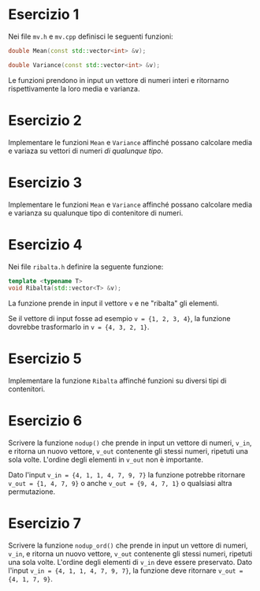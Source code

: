 # Esercizio 1

Nei file `mv.h` e `mv.cpp` definisci le seguenti funzioni: 

```c++
double Mean(const std::vector<int> &v);

double Variance(const std::vector<int> &v);
```

Le funzioni prendono in input un vettore di numeri interi e ritornarno rispettivamente la loro media e varianza.

# Esercizio 2

Implementare le funzioni `Mean` e `Variance` affinché possano calcolare media e variaza su vettori di numeri *di qualunque tipo*.

# Esercizio 3

Implementare le funzioni `Mean` e `Variance` affinché possano calcolare media e varianza su qualunque tipo di contenitore di numeri.

# Esercizio 4

Nei file `ribalta.h` definire la seguente funzione: 

```c++
template <typename T>
void Ribalta(std::vector<T> &v);
```

La funzione prende in input il vettore `v` e ne "ribalta" gli elementi.

Se il vettore di input fosse ad esempio `v = {1, 2, 3, 4}`, la funzione dovrebbe trasformarlo in `v = {4, 3, 2, 1}`.

# Esercizio 5

Implementare la funzione `Ribalta` affinché funzioni su diversi tipi di contenitori.

# Esercizio 6

Scrivere la funzione `nodup()` che prende in input un vettore di numeri, `v_in`, e ritorna un nuovo vettore, `v_out` contenente gli stessi numeri, ripetuti una sola volte. L'ordine degli elementi in `v_out` non è importante.

Dato l'input `v_in = {4, 1, 1, 4, 7, 9, 7}` la funzione potrebbe ritornare `v_out = {1, 4, 7, 9}` o anche `v_out = {9, 4, 7, 1}` o qualsiasi altra permutazione.

# Esercizio 7

Scrivere la funzione `nodup_ord()` che prende in input un vettore di numeri, `v_in`, e ritorna un nuovo vettore, `v_out` contenente gli stessi numeri, ripetuti una sola volte. L'ordine degli elementi di `v_in` deve essere preservato. Dato l'input `v_in = {4, 1, 1, 4, 7, 9, 7}`, la funzione deve ritornare `v_out = {4, 1, 7, 9}`.